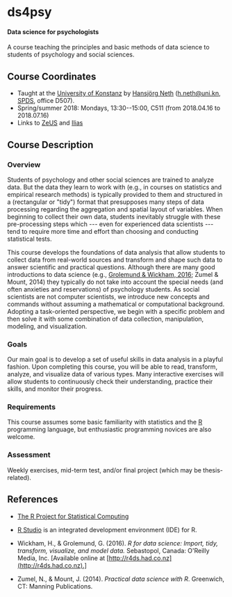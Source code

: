 # ds4psy

#### Data science for psychologists

A course teaching the principles and basic methods of data science to students of psychology and social sciences.

## Course Coordinates

* Taught at the [University of Konstanz](https://www.uni-konstanz.de/) by [Hansjörg Neth](http://neth.de/) (<h.neth@uni.kn>,  [SPDS](https://www.spds.uni-konstanz.de/), office D507).
* Spring/summer 2018: Mondays, 13:30--15:00, C511 (from 2018.04.16 to 2018.07.16) 
* Links to [ZeUS](https://zeus.uni-konstanz.de:443/hioserver/pages/startFlow.xhtml?_flowId=showEvent-flow&unitId=5101&termYear=2018&termTypeValueId=1&navigationPosition=hisinoneLehrorganisation,examEventOverviewOwn) and [Ilias](https://ilias.uni-konstanz.de/ilias/goto_ilias_uni_crs_758039.html)


## Course Description

### Overview

Students of psychology and other social sciences are trained to analyze data. But the data they learn to work with (e.g., in courses on statistics and empirical research methods) is typically provided to them and structured in a (rectangular or "tidy") format that presupposes many steps of data processing regarding the aggregation and spatial layout of variables.  When beginning to collect their own data, students inevitably struggle with these pre-processing steps which --- even for experienced data scientists --- tend to require more time and effort than choosing and conducting statistical tests. 

This course develops the foundations of data analysis that allow students to collect data from real-world sources and transform and shape such data to answer scientific and practical questions. Although there are many good introductions to data science (e.g., [Grolemund & Wickham, 2016](http://r4ds.had.co.nz/); Zumel & Mount, 2014) they typically do not take into account the special needs (and often anxieties and reservations) of psychology students. As social scientists are not computer scientists, we introduce new concepts and commands without assuming a mathematical or computational background. Adopting a task-oriented perspective, we begin with a specific problem and then solve it with some combination of data collection, manipulation, modeling, and visualization.

### Goals

Our main goal is to develop a set of useful skills in data analysis in a playful fashion. Upon completing this course, you will be able to read, transform, analyze, and visualize data of various types. Many interactive exercises will allow students to continuously check their understanding, practice their skills, and monitor their progress.

### Requirements

This course assumes some basic familiarity with statistics and the [R](http://www.r-project.org/) programming language, but enthusiastic programming novices are also welcome. 

### Assessment

Weekly exercises, mid-term test, and/or final project (which may be thesis-related).


## References

- [The R Project for Statistical Computing](http://www.r-project.org/)

- [R Studio](http://www.rstudio.com/) is an integrated development environment (IDE) for R.

- Wickham, H., & Grolemund, G. (2016). _R for data science: Import, tidy, transform, visualize, and model data._ 
Sebastopol, Canada: O'Reilly Media, Inc.  [Available online at [http://r4ds.had.co.nz](http://r4ds.had.co.nz).]

- Zumel, N., & Mount, J. (2014). _Practical data science with R_. Greenwich, CT: Manning Publications.
